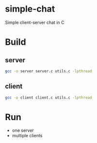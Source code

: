 # simple-chat

Simple client-server chat in C

# Build

## server

```bash
gcc -o server server.c utils.c -lpthread
```

## client

```bash
gcc -o client client.c utils.c -lpthread
```

# Run

- one server
- multiple clients
